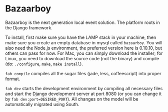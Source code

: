 # Bazaarboy

  Bazaarboy is the next generation local event solution. The platform roots in the Django framework.

  To install, first make sure you have the LAMP stack in your machine, then make sure you create an empty database in mysql called `bazaarboy`. You will also need the Node.js environment, the preferred version here is 0.10.10, but others can pass for now. For Mac, you can simply download the installer; for Linux, you need to download the source code (not the binary) and compile (do: `./configure`, `make`, `make install`).

  `fab compile` compiles all the sugar files (jade, less, coffeescript) into proper format.
  
  `fab dev` starts the development environment by compiling all necessary files and start the Django development server at port 8080 (or you can change it by `fab dev:port=DESIRED_PORT`). All changes on the model will be automatically migrated using South.